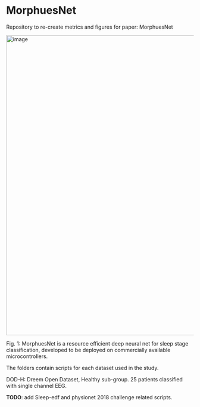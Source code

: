 # MorphuesNet
Repository to re-create metrics and figures for paper: MorphuesNet

<img width="804" alt="image" src="https://github.com/ali77sina/MorphuesNet/assets/54308350/0a8bf16f-c019-4312-a569-840654405ada">

Fig. 1: MorphuesNet is a resource efficient deep neural net for sleep stage classification, developed to be deployed on commercially available microcontrollers.

The folders contain scripts for each dataset used in the study. 


DOD-H: Dreem Open Dataset, Healthy sub-group. 25 patients classified with single channel EEG. 

**TODO**: add Sleep-edf and physionet 2018 challenge related scripts.
